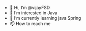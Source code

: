 - 👋 Hi, I’m @vijayFSD
- 👀 I’m interested in Java
- 🌱 I’m currently learning java Spring
- 📫 How to reach me 

<!---
vijayFSD/vijayFSD is a ✨ special ✨ repository because its `README.md` (this file) appears on your GitHub profile.
You can click the Preview link to take a look at your changes.
--->
